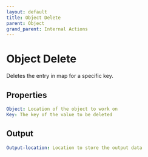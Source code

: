 ```yaml
---
layout: default
title: Object Delete
parent: Object
grand_parent: Internal Actions
---
```

# Object Delete
Deletes the entry in map for a specific key.

## Properties
```yaml
Object: Location of the object to work on
Key: The key of the value to be deleted
```

## Output
```yaml
Output-location: Location to store the output data
```

